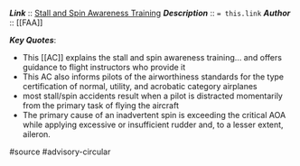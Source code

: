 ***Link***      :: [Stall and Spin Awareness Training](https://www.faa.gov/regulations_policies/advisory_circulars/index.cfm/go/document.information/documentid/1028760)
***Description***      :: `= this.link`
***Author*** :: [[FAA]]

***Key Quotes***:
* This [[AC]] explains the stall and spin awareness training... and offers guidance to flight instructors who provide it
* This AC also informs pilots of the airworthiness standards for the type certification of normal, utility, and acrobatic category airplanes
* most stall/spin accidents result when a pilot is distracted momentarily from the primary task of flying the aircraft
* The primary cause of an inadvertent spin is exceeding the critical AOA while applying excessive or insufficient rudder and, to a lesser extent, aileron.

#source #advisory-circular 